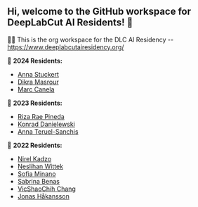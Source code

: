 ## Hi, welcome to the GitHub workspace for DeepLabCut AI Residents! 👋


🙋‍♀️ This is the org workspace for the DLC AI Residency -- https://www.deeplabcutairesidency.org/ 

🌈 **2024 Residents:**
- [Anna Stuckert](https://github.com/AnnaStuckert)
- [Dikra Masrour](https://github.com/dikraMasrour)
- [Marc Canela](https://github.com/marccanela)

🌈 **2023 Residents:**
- [Riza Rae Pineda](https://github.com/rizarae-p)
- [Konrad Danielewski](https://github.com/KonradDanielewski)
- [Anna Teruel-Sanchis](https://github.com/anna-teruel)

🌈 **2022 Residents:**
- [Nirel Kadzo](https://github.com/Kadzon)
- [Neslihan Wittek](https://github.com/neslihanedes)
- [Sofia Minano](https://github.com/sfmig)
- [Sabrina Benas](https://github.com/sabrinabenas)
- [VicShaoChih Chang](https://github.com/vchiang001)
- [Jonas Håkansson](https://github.com/biol-jsh)

